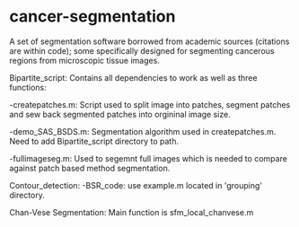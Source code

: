 # cancer-segmentation
A set of segmentation software borrowed from academic sources (citations are within code); some specifically designed for segmenting cancerous regions from microscopic tissue images.
 

Bipartite_script:
Contains all dependencies to work as well as three functions:

-createpatches.m:
		Script used to split image into patches, segment patches and sew back segmented patches into orgininal image size.
		
-demo_SAS_BSDS.m: 
		Segmentation algorithm used in createpatches.m. Need to add Bipartite_script directory to path.
		
-fullimageseg.m:
		Used to segemnt full images which is needed to compare against patch based method segmentation.
				
Contour_detection:
-BSR_code:
		use example.m located in 'grouping' directory.
		
Chan-Vese Segmentation:
Main function is sfm_local_chanvese.m
	

		
